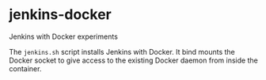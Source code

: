 # jenkins-docker
Jenkins with Docker experiments

The `jenkins.sh` script installs Jenkins with Docker. It bind mounts the Docker socket to give access to the existing Docker daemon from inside the container.
